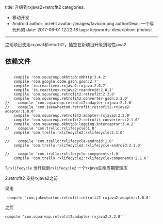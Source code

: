 title: 升级到rxjava2+retrofit2
categories: 
  - 移动开发
  - Android
author: mzeht
avatar: /images/favicon.png
authorDesc: 一个写代码的
date: 2017-06-01 12:22:18
tags:
keywords:
description:
photos:
---

之前项目使用rxjava1和retorfit2，抽空在新项目升级到韧性java2


## 依赖文件
```
    
    compile 'com.squareup.okhttp3:okhttp:3.4.2'
    compile 'com.google.code.gson:gson:2.7'
    compile 'io.reactivex.rxjava2:rxjava:2.0.7'
    compile 'io.reactivex.rxjava2:rxandroid:2.0.1'
    compile 'com.squareup.retrofit2:retrofit:2.3.0'
    compile 'com.squareup.retrofit2:converter-gson:2.2.0'
//    compile 'com.squareup.retrofit2:adapter-rxjava:2.1.0'
//    compile 'com.jakewharton.retrofit:retrofit2-rxjava2-adapter:1.0.0'
    compile 'com.squareup.retrofit2:adapter-rxjava2:2.2.0'
    compile 'com.squareup.retrofit2:retrofit-converters:2.1.0'
    compile 'com.squareup.okhttp3:logging-interceptor:3.4.2'
//    compile 'com.trello:rxlifecycle:1.0'
    compile 'com.trello.rxlifecycle2:rxlifecycle:2.1.0'

//    compile 'com.trello:rxlifecycle-android:1.0'
    compile 'com.trello.rxlifecycle2:rxlifecycle-android:2.1.0'

//    compile 'com.trello:rxlifecycle-components:1.0'
    compile 'com.trello.rxlifecycle2:rxlifecycle-components:2.1.0'
```

1.`rxlifecycle` 也升级到`rxlifecycle2` 一个rxjava生命周期管理库

2.retrofit2 支持rxjava2之前

采用

```
 compile 'com.jakewharton.retrofit:retrofit2-rxjava2-adapter:1.0.0'
```

之后

```
compile 'com.squareup.retrofit2:adapter-rxjava2:2.2.0'
```











